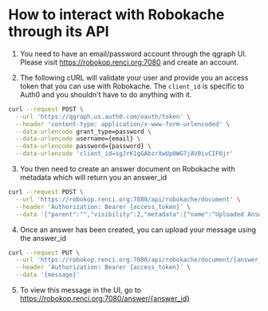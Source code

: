 # How to interact with Robokache through its API

1. You need to have an email/password account through the qgraph UI. Please visit https://robokop.renci.org:7080 and create an account.

2. The following cURL will validate your user and provide you an access token that you can use with Robokache. The `client_id` is specific to Auth0 and you shouldn't have to do anything with it.
```bash
curl --request POST \
  --url 'https://qgraph.us.auth0.com/oauth/token' \
  --header 'content-type: application/x-www-form-urlencoded' \
  --data-urlencode grant_type=password \
  --data-urlencode username={email} \
  --data-urlencode password={password} \
  --data-urlencode 'client_id=sgJrK1gGAbzrXwUp0WG7jAV0ivCIF6jr'
```

3. You then need to create an answer document on Robokache with metadata which will return you an answer_id
```bash
curl --request POST \
  --url 'https://robokop.renci.org:7080/api/robokache/document' \
  --header 'Authorization: Bearer {access_token}' \
  --data '{"parent":"","visibility":2,"metadata":{"name":"Uploaded Answer","answerOnly":true,"hasAnswers":true}}'
```

4. Once an answer has been created, you can upload your message using the answer_id
```bash
curl --request PUT \
  --url 'https://robokop.renci.org:7080/api/robokache/document/{answer_id}/data' \
  --header 'Authorization: Bearer {access_token}' \
  --data '{message}'
```

5. To view this message in the UI, go to https://robokop.renci.org:7080/answer/{answer_id}
